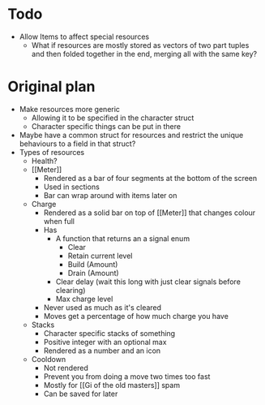 # Todo
- Allow Items to affect special resources
	- What if resources are mostly stored as vectors of two part tuples and then folded together in the end, merging all with the same key?

# Original plan
- Make resources more generic
	- Allowing it to be specified in the character struct
	- Character specific things can be put in there
- Maybe have a common struct for resources and restrict the unique behaviours to a field in that struct?
- Types of resources
	- Health?
	- [[Meter]]
		- Rendered as a bar of four segments at the bottom of the screen
		- Used in sections
		- Bar can wrap around with items later on
	- Charge
		- Rendered as a solid bar on top of [[Meter]] that changes colour when full
		- Has
			- A function that returns an a signal enum
				- Clear
				- Retain current level
				- Build (Amount)
				- Drain (Amount)
			- Clear delay (wait this long with just clear signals before clearing)
			- Max charge level
		- Never used as much as it's cleared
		- Moves get a percentage of how much charge you have
	- Stacks
		- Character specific stacks of something
		- Positive integer with an optional max
		- Rendered as a number and an icon
	- Cooldown
		- Not rendered
		- Prevent you from doing a move two times too fast
		- Mostly for [[Gi of the old masters]] spam
		- Can be saved for later
